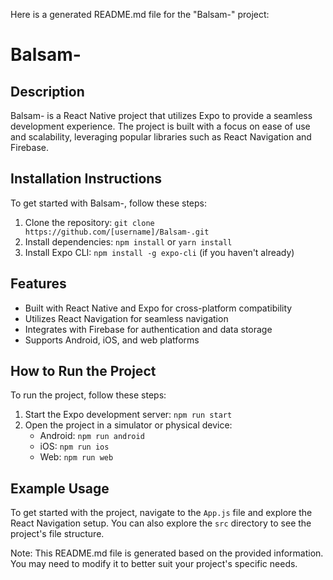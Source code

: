 Here is a generated README.md file for the "Balsam-" project:

**Balsam-**
================

**Description**
-----------

Balsam- is a React Native project that utilizes Expo to provide a seamless development experience. The project is built with a focus on ease of use and scalability, leveraging popular libraries such as React Navigation and Firebase.

**Installation Instructions**
---------------------------

To get started with Balsam-, follow these steps:

1. Clone the repository: `git clone https://github.com/[username]/Balsam-.git`
2. Install dependencies: `npm install` or `yarn install`
3. Install Expo CLI: `npm install -g expo-cli` (if you haven't already)

**Features**
------------

* Built with React Native and Expo for cross-platform compatibility
* Utilizes React Navigation for seamless navigation
* Integrates with Firebase for authentication and data storage
* Supports Android, iOS, and web platforms

**How to Run the Project**
-------------------------

To run the project, follow these steps:

1. Start the Expo development server: `npm run start`
2. Open the project in a simulator or physical device:
	* Android: `npm run android`
	* iOS: `npm run ios`
	* Web: `npm run web`

**Example Usage**
--------------

To get started with the project, navigate to the `App.js` file and explore the React Navigation setup. You can also explore the `src` directory to see the project's file structure.

Note: This README.md file is generated based on the provided information. You may need to modify it to better suit your project's specific needs.